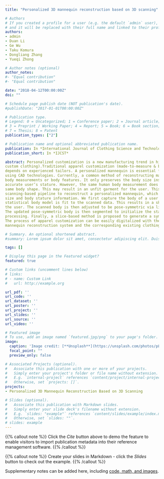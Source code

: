 ```yaml
---
title: "Personalized 3D mannequin reconstruction based on 3D scanning"

# Authors
# If you created a profile for a user (e.g. the default `admin` user), write the username (folder name) here 
# and it will be replaced with their full name and linked to their profile.
authors:
- admin
- Duan Li
- Ge Wu
- Taku Komura
- Dongliang Zhang
- Yueqi Zhong

# Author notes (optional)
author_notes:
#- "Equal contribution"
#- "Equal contribution"

date: "2018-04-12T00:00:00Z"
doi: ""

# Schedule page publish date (NOT publication's date).
#publishDate: "2017-01-01T00:00:00Z"

# Publication type.
# Legend: 0 = Uncategorized; 1 = Conference paper; 2 = Journal article;
# 3 = Preprint / Working Paper; 4 = Report; 5 = Book; 6 = Book section;
# 7 = Thesis; 8 = Patent
publication_types: ["2"]

# Publication name and optional abbreviated publication name.
publication: In *International Journal of Clothing Science and Technology*
publication_short: In *IJCST*

abstract: Personalized customization is a new manufacturing trend in high-end products (e.g. senior
custom clothing).Traditional apparel customization (made-to-measure & bespoken) highly
depends on experienced tailors. A personalized mannequin is essential for apparel customization
using CAD technologies. Currently, a common method of reconstructing mannequin is based on
body measurements or body features. It only preserves the body size instead of preserving the
accurate user’s stature. However, the same human body measurement does not equal to the
same body shape. This may result in an unfit garment for the user. This paper proposes a novel
scanning-based pipeline to reconstruct a personalized mannequin, which preserves both body
size and body stature information. We first capture the body of a user via 3D scanning, and a
statistical body model is fit to the scanned data. This results in a skinned articulated model of
the user. The scanned body is then adjusted to be pose-symmetric via linear blending skinning.
The updated pose-symmetric body is then segmented to initialize the stature symmetry
processing. Finally, a slice-based method is proposed to generate a symmetric 3D mannequin.
The process of apparel customization can be easily digitalized with the help of the proposed
mannequin reconstruction system and the corresponding existing clothing CAD software.

# Summary. An optional shortened abstract.
#summary: Lorem ipsum dolor sit amet, consectetur adipiscing elit. Duis posuere tellus ac convallis placerat. Proin tincidunt magna sed ex sollicitudin condimentum.

tags: []

# Display this page in the Featured widget?
featured: true

# Custom links (uncomment lines below)
# links:
# - name: Custom Link
#   url: http://example.org

url_pdf: ''
url_code: ''
url_dataset: ''
url_poster: ''
url_project: ''
url_slides: ''
url_source: ''
url_video: ''

# Featured image
# To use, add an image named `featured.jpg/png` to your page's folder. 
image:
  caption: 'Image credit: [**Unsplash**](https://unsplash.com/photos/pLCdAaMFLTE)'
  focal_point: ""
  preview_only: false

# Associated Projects (optional).
#   Associate this publication with one or more of your projects.
#   Simply enter your project's folder or file name without extension.
#   E.g. `internal-project` references `content/project/internal-project/index.md`.
#   Otherwise, set `projects: []`.
projects:
- Personalized 3D Mannequin Reconstruction Based on 3D Scanning

# Slides (optional).
#   Associate this publication with Markdown slides.
#   Simply enter your slide deck's filename without extension.
#   E.g. `slides: "example"` references `content/slides/example/index.md`.
#   Otherwise, set `slides: ""`.
# slides: example
---
```


{{% callout note %}}
Click the *Cite* button above to demo the feature to enable visitors to import publication metadata into their reference management software.
{{% /callout %}}

{{% callout note %}}
Create your slides in Markdown - click the *Slides* button to check out the example.
{{% /callout %}}

Supplementary notes can be added here, including [code, math, and images](https://wowchemy.com/docs/writing-markdown-latex/).
